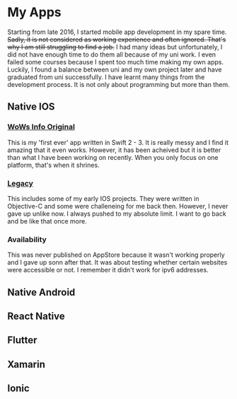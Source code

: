 # My Apps
Starting from late 2016, I started mobile app development in my spare time. <del>Sadly, it is not considered as working experience and often ignored. That's why I am still struggling to find a job.</del> I had many ideas but unfortunately, I did not have enough time to do them all because of my uni work. I even failed some courses because I spent too much time making my own apps. Luckily, I found a balance between uni and my own project later and have graduated from uni successfully. I have learnt many things from the development process. It is not only about programming but more than them.

## Native IOS
### [WoWs Info Original](https://github.com/HenryQuan/WoWs_Info_Original)
This is my 'first ever' app written in Swift 2 - 3. It is really messy and I find it amazing that it even works. However, it has been acheived but it is better than what I have been working on recently. When you only focus on one platform, that's when it shrines.

### [Legacy](https://github.com/HenryQuan/Legacy)
This includes some of my early IOS projects. They were written in Objective-C and some were challeneing for me back then. However, I never gave up unlike now. I always pushed to my absolute limit. I want to go back and be like that once more.

### Availability
This was never published on AppStore because it wasn't working properly and I gave up sonn after that. It was about testing whether certain websites were accessible or not. I remember it didn't work for ipv6 addresses.

## Native Android

## React Native

## Flutter

## Xamarin

## Ionic
